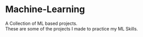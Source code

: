 # Machine-Learning
A Collection of ML based projects.<br/>
These are some of the projects I made to practice my ML Skills.
